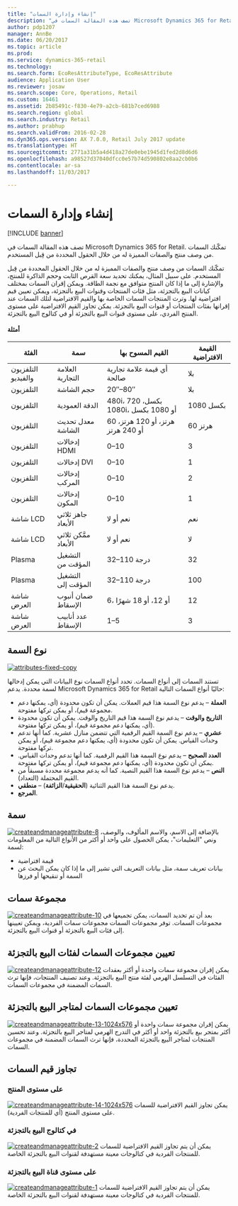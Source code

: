 ```yaml
---
title: "إنشاء وإدارة السمات"
description: "تصف هذه المقالة السمات في Microsoft Dynamics 365 for Retail. تمكّنك السمات من وصف منتج والصفات المميزة له من خلال الحقول المحددة من قِبل المستخدم."
author: pdp1207
manager: AnnBe
ms.date: 06/20/2017
ms.topic: article
ms.prod: 
ms.service: dynamics-365-retail
ms.technology: 
ms.search.form: EcoResAttributeType, EcoResAttribute
audience: Application User
ms.reviewer: josaw
ms.search.scope: Core, Operations, Retail
ms.custom: 16461
ms.assetid: 2b85491c-f830-4e79-a2cb-681b7ced6988
ms.search.region: global
ms.search.industry: Retail
ms.author: prabhup
ms.search.validFrom: 2016-02-28
ms.dyn365.ops.version: AX 7.0.0, Retail July 2017 update
ms.translationtype: HT
ms.sourcegitcommit: 2771a31b5a4d418a27de0ebe1945d1fed2d8d6d6
ms.openlocfilehash: a98527d37040dfcc0e57b74d590802e8aa2cb0b6
ms.contentlocale: ar-sa
ms.lasthandoff: 11/03/2017

---
```


# <a name="create-and-manage-attributes"></a>إنشاء وإدارة السمات

[!INCLUDE [banner](includes/banner.md)]

تصف هذه المقالة السمات في Microsoft Dynamics 365 for Retail. تمكّنك السمات من وصف منتج والصفات المميزة له من خلال الحقول المحددة من قِبل المستخدم.

تمكّنك السمات من وصف منتج والصفات المميزة له من خلال الحقول المحددة من قِبل المستخدم. على سبيل المثال، يمكنك تحديد سعة القرص الثابت وحجم الذاكرة للمنتج، والإشارة إلى ما إذا كان المنتج متوافق مع نجمة الطاقة. ويمكن إقران السمات بمختلف كيانات البيع بالتجزئة، مثل فئات المنتجات وقنوات البيع بالتجزئة، ويمكن تعيين قيم افتراضية لها. وترث المنتجات السمات الخاصة بها والقيم الافتراضية لتلك السمات عند إقرانها بفئات المنتجات أو قنوات البيع بالتجزئة. يمكن تجاوز القيم الافتراضية على مستوى المنتج الفردي، على مستوى قنوات البيع بالتجزئة أو في كتالوج البيع بالتجزئة.

#### <a name="examples"></a>أمثلة

| ‏‏الفئة   | سمة                | القيم المسوح بها          | القيمة الافتراضية |
|------------|--------------------------|-----------------------------|---------------|
| التلفزيون والفيديو | العلامة التجارية                    | أي قيمة علامة تجارية صالحة       | بلا          |
| التلفزيون         | حجم الشاشة              | 20″–80″                     | بلا          |
| التلفزيون         | الدقة العمودية      | 480i، 720 بكسل، 1080i، أو 1080 بكسل | 1080 بكسل         |
| التلفزيون         | معدل تحديث الشاشة      | 60 هرتز، أو 120 هرتز، أو 240 هرتز       | 60 هرتز          |
| التلفزيون         | إدخالات HDMI              | 0–10                        | 3             |
| التلفزيون         | إدخالات DVI               | 0–10                        | 1             |
| التلفزيون         | إدخالات المركب         | 0–10                        | 2             |
| التلفزيون         | إدخالات المكون         | 0–10                        | 1             |
| شاشة LCD        | جاهز ثلاثي الأبعاد                 | نعم أو لا                   | نعم           |
| شاشة LCD        | ممَّكن ثلاثي الأبعاد               | نعم أو لا                   | لا            |
| Plasma     | التشغيل المؤقت من      | 32–110 درجة              | 32            |
| Plasma     | التشغيل المؤقت إلى        | 32–110 درجة              | 100           |
| شاشة العرض | ضمان أنبوب الإسقاط | 6، أو 12، أو 18 شهرًا         | 12            |
| شاشة العرض | عدد أنابيب الإسقاط    | 1–5                         | 3             |


## <a name="attribute-type"></a>نوع السمة
  [![attributes-fixed-copy](./media/attributes-fixed-copy.png)](./media/attributes-fixed-copy.png) 

تستند السمات إلى أنواع السمات. تحدد أنواع السمات نوع البيانات التي يمكن إدخالها لسمة محددة. يدعم Microsoft Dynamics 365 for Retail حاليًا أنواع السمات التالية:

-   **العملة** – يدعم نوع السمة هذا قيم العملات. يمكن أن تكون محدودة (أي، يمكنها دعم مجموعة قيم)، أو يمكن تركها مفتوحة.
-   **التاريخ والوقت** – يدعم نوع السمة هذا قيم التاريخ والوقت. يمكن أن تكون محدودة (أي، يمكنها دعم مجموعة قيم)، أو يمكن تركها مفتوحة.
-   **عشري** – يدعم نوع السمة القيم الرقمية التي تتضمن منازل عشرية. كما أنها تدعم وحدات القياس. يمكن أن تكون محدودة (أي، يمكنها دعم مجموعة قيم)، أو يمكن تركها مفتوحة.
-   **العدد الصحيح** – يدعم نوع السمة هذا القيم الرقمية. كما أنها تدعم وحدات القياس. يمكن أن تكون محدودة (أي، يمكنها دعم مجموعة قيم)، أو يمكن تركها مفتوحة.
-   **النص** – يدعم نوع السمة هذا القيم النصية. كما أنه يدعم مجموعة محددة مسبقاً من القيم المحتملة (التعداد).
-   **منطقي‏‎** – يدعم نوع السمة هذا القيم الثنائية (**الحقيقية**/**الزائفة**).
-   **المرجع**.

## <a name="attribute"></a>سمة
  [![createandmanageattribute-8](./media/createandmanageattribute-8.png)](./media/createandmanageattribute-8.png) بالإضافة إلى الاسم، والاسم المألوف، والوصف، ونص "التعليمات"، يمكن الحصول على واحد أو أكثر من الأنواع التالية من المعلومات لسمة:

-   قيمة افتراضية
-   بيانات تعريف سمة، مثل بيانات التعريف التي تشير إلى ما إذا كان يمكن البحث عن السمة أو تنقيحها أو فرزها

## <a name="attribute-group"></a>مجموعة سمات
  [![createandmanageattribute-10](./media/createandmanageattribute-10.png)](./media/createandmanageattribute-10.png) بعد أن تم تحديد السمات، يمكن تجميعها في مجموعات السمات. توفر مجموعات السمات مجموعات سمات الفردية، ويمكن تعيينها إلى فئات البيع بالتجزئة أو قنوات البيع بالتجزئة.

## <a name="assigning-attribute-groups-to-retail-categories"></a>تعيين مجموعات السمات لفئات البيع بالتجزئة
  [![createandmanageattribute-12](./media/createandmanageattribute-12.png)](./media/createandmanageattribute-12.png) يمكن إقران مجموعة سمات واحدة أو أكثر بعقدات الفئات في التسلسل الهرمي لفئة منتج البيع بالتجزئة. وعند تصنيف المنتجات، فإنها ترث السمات المضمنة في مجموعات السمات.

## <a name="assigning-attribute-groups-to-retail-stores"></a>تعيين مجموعات السمات لمتاجر البيع بالتجزئة
  [![createandmanageattribute-13-1024x576](./media/createandmanageattribute-13-1024x576.png)](./media/createandmanageattribute-13-1024x576.png) يمكن إقران مجموعة سمات واحدة أو أكثر بمتجر بيع بالتجزئة واحد أو أكثر في التدرج الهرمي لمتاجر البيع بالتجزئة. وعند تحسين المنتجات لمتاجر البيع بالتجزئة المحددة، فإنها ترث السمات المضمنة في مجموعات السمات.

## <a name="overriding-attribute-values"></a>تجاوز قيم السمات
### <a name="at-the-product-level"></a>على مستوى المنتج

  [![createandmanageattribute-14-1024x576](./media/createandmanageattribute-14-1024x576.png)](./media/createandmanageattribute-14-1024x576.png) يمكن تجاوز القيم الافتراضية للسمات على مستوى المنتج (أي للمنتجات الفردية).

### <a name="in-a-retail-catalog"></a>في كتالوج البيع بالتجزئة

  [![createandmanageattribute-2](./media/createandmanageattribute-2.png)](./media/createandmanageattribute-2.png) يمكن أن يتم تجاوز القيم الافتراضية للسمات للمنتجات الفردية في كتالوجات معينة مستهدفة لقنوات البيع بالتجزئة الخاصة.

### <a name="at-the-retail-channel-level"></a>على مستوى قناة البيع بالتجزئة

  [![createandmanageattribute-1](./media/createandmanageattribute-1.jpg)](./media/createandmanageattribute-1.jpg) يمكن أن يتم تجاوز القيم الافتراضية للسمات للمنتجات الفردية في كتالوجات معينة مستهدفة لقنوات البيع بالتجزئة الخاصة.




